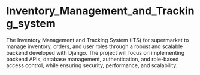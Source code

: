 # Inventory_Management_and_Tracking_system
The Inventory Management and Tracking System (ITS) for supermarket to manage inventory, orders, and user roles through a robust and scalable backend developed with Django. The project will focus on implementing backend APIs, database management, authentication, and role-based access control, while ensuring security, performance, and scalability.
